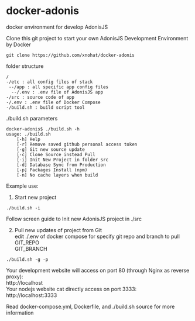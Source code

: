 # docker-adonis
docker environment for develop AdonisJS

Clone this git project to start your own AdonisJS Development Environment by Docker
```
git clone https://github.com/xnohat/docker-adonis
```

folder structure
```
/
-/etc : all config files of stack
 --/app : all specific app config files
  --/.env : .env file of AdonisJS app
-/src : source code of app
-/.env : .env file of Docker Compose
-/build.sh : build script tool
```

./build.sh parameters
```
docker-adonis$ ./build.sh -h
usage: ./build.sh
    [-h] Help
    [-r] Remove saved github personal access token
    [-g] Git new source update
    [-c] Clone Source instead Pull
    [-i] Init New Project in folder src
    [-d] Database Sync from Production
    [-p] Packages Install (npm)
    [-n] No cache layers when build
```

Example use:

1. Start new project
```
./build.sh -i
```
Follow screen guide to Init new AdonisJS project in ./src

2. Pull new updates of project from Git\
edit ./.env of docker compose for specify git repo and branch to pull\
GIT_REPO\
GIT_BRANCH
```
./build.sh -g -p
```

Your development website will access on port 80 (through Nginx as reverse proxy):\
http://localhost \
Your nodejs website cat directly access on port 3333:\
http://localhost:3333 

Read docker-compose.yml, Dockerfile, and ./build.sh source for more information
